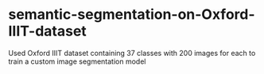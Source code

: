 # semantic-segmentation-on-Oxford-IIIT-dataset
Used Oxford IIIT dataset containing 37 classes with 200 images for each to train a custom image segmentation model
